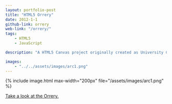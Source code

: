 ```yaml
---
layout: portfolio-post
title: "HTML5 Orrery"
date: 2012-1-1
github-link: orrery
web-link: "/orrery/"
tags: 
    - HTML5
    - JavaScript

description: "A HTML5 Canvas project originally created as University Coursework."

images: 
    - "../../assets/images/arc1.png"
---
```


{% include image.html max-width="200px" file="/assets/images/arc1.png" %}

[Take a look at the Orrery.](https://www.rbill.co.uk/orrery/)